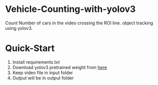 # Vehicle-Counting-with-yolov3
Count Number of cars in the video crossing the ROI line. object tracking using yolov3.
# Quick-Start
1. Install requirements.txt
2. Download yolov3 pretrained weight from [here](https://pjreddie.com/media/files/yolov3.weights)
3. Keep video file in input folder
4. Output will be in output folder
